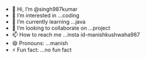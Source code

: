 - 👋 Hi, I’m @singh987kumar
- 👀 I’m interested in ...coding
- 🌱 I’m currently learning ...java
- 💞️ I’m looking to collaborate on ...project
- 📫 How to reach me ...insta id-manishkushwaha987
- 😄 Pronouns: ...manish
- ⚡ Fun fact: ...no fun fact

<!---
singh987kumar/singh987kumar is a ✨ special ✨ repository because its `README.md` (this file) appears on your GitHub profile.
You can click the Preview link to take a look at your changes.
--->
